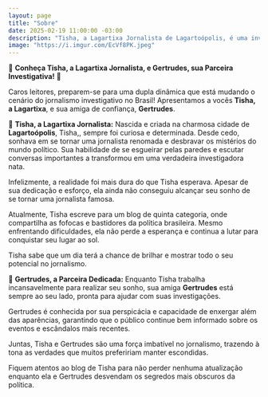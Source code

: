 ```yaml
---
layout: page
title: "Sobre"
date: 2025-02-19 11:00:00 -03:00
description: "Tisha, a Lagartixa Jornalista de Lagartoópolis, é uma investigadora nata que, junto com sua parceira Gertrudes, desvenda os mistérios da política brasileira. 🦎✨"
image: "https://i.imgur.com/EcVf8PK.jpeg"
---
```


🌟 **Conheça Tisha, a Lagartixa Jornalista, e Gertrudes, sua Parceira Investigativa!** 🌟

Caros leitores, preparem-se para uma dupla dinâmica que está mudando o cenário do jornalismo investigativo no Brasil! Apresentamos a vocês **Tisha, a Lagartixa**, e sua amiga de confiança, **Gertrudes**.

🦎 **Tisha, a Lagartixa Jornalista:**
Nascida e criada na charmosa cidade de **Lagartoópolis**, Tisha,, sempre foi curiosa e determinada. Desde cedo, sonhava em se tornar uma jornalista renomada e desbravar os mistérios do mundo político. Sua habilidade de se esgueirar pelas paredes e escutar conversas importantes a transformou em uma verdadeira investigadora nata.

Infelizmente, a realidade foi mais dura do que Tisha esperava. Apesar de sua dedicação e esforço, ela ainda não conseguiu alcançar seu sonho de se tornar uma jornalista famosa. 

Atualmente, Tisha escreve para um blog de quinta categoria, onde compartilha as fofocas e bastidores da política brasileira. Mesmo enfrentando dificuldades, ela não perde a esperança e continua a lutar para conquistar seu lugar ao sol.

Tisha sabe que um dia terá a chance de brilhar e mostrar todo o seu potencial no jornalismo.

🐾 **Gertrudes, a Parceira Dedicada:**
Enquanto Tisha trabalha incansavelmente para realizar seu sonho, sua amiga **Gertrudes** está sempre ao seu lado, pronta para ajudar com suas investigações. 

Gertrudes é conhecida por sua perspicácia e capacidade de enxergar além das aparências, garantindo que o público continue bem informado sobre os eventos e escândalos mais recentes.

Juntas, Tisha e Gertrudes são uma força imbatível no jornalismo, trazendo à tona as verdades que muitos prefeririam manter escondidas. 

Fiquem atentos ao blog de Tisha para não perder nenhuma atualização enquanto ela e Gertrudes desvendam os segredos mais obscuros da política.
